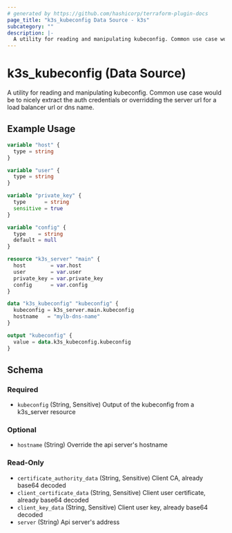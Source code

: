 ```yaml
---
# generated by https://github.com/hashicorp/terraform-plugin-docs
page_title: "k3s_kubeconfig Data Source - k3s"
subcategory: ""
description: |-
  A utility for reading and manipulating kubeconfig. Common use case would be to nicely extract the auth credentials or overridding the server url for a load balancer url or dns name.
---
```


# k3s_kubeconfig (Data Source)

A utility for reading and manipulating kubeconfig. Common use case would be to nicely extract the auth credentials or overridding the server url for a load balancer url or dns name.

## Example Usage

```terraform
variable "host" {
  type = string
}

variable "user" {
  type = string
}

variable "private_key" {
  type      = string
  sensitive = true
}

variable "config" {
  type    = string
  default = null
}

resource "k3s_server" "main" {
  host        = var.host
  user        = var.user
  private_key = var.private_key
  config      = var.config
}

data "k3s_kubeconfig" "kubeconfig" {
  kubeconfig = k3s_server.main.kubeconfig
  hostname   = "mylb-dns-name"
}

output "kubeconfig" {
  value = data.k3s_kubeconfig.kubeconfig
}
```

<!-- schema generated by tfplugindocs -->
## Schema

### Required

- `kubeconfig` (String, Sensitive) Output of the kubeconfig from a k3s_server resource

### Optional

- `hostname` (String) Override the api server's hostname

### Read-Only

- `certificate_authority_data` (String, Sensitive) Client CA, already base64 decoded
- `client_certificate_data` (String, Sensitive) Client user certificate, already base64 decoded
- `client_key_data` (String, Sensitive) Client user key, already base64 decoded
- `server` (String) Api server's address
